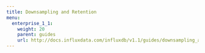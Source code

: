 ```yaml
---
title: Downsampling and Retention
menu:
  enterprise_1_1:
    weight: 20
    parent: guides
    url: http://docs.influxdata.com/influxdb/v1.1/guides/downsampling_and_retention/
---
```


